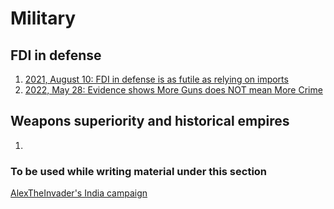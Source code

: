 # Military

## FDI in defense

1. <a href = "https://vinamrsachdeva.github.io/military/fdi">2021, August 10: FDI in defense is as futile as relying on imports</a>
2. <a href = "https://vinamrsachdeva.github.io/guns/">2022, May 28: Evidence shows More Guns does NOT mean More Crime</a>

## Weapons superiority and historical empires

1. 

### To be used while writing material under this section

[AlexTheInvader's India campaign](https://vinamrsachdeva.github.io/military/alextheinvader.html)
